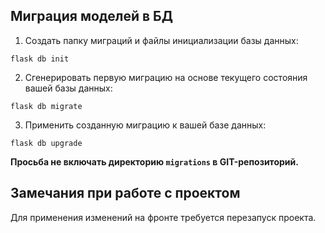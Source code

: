 ## Миграция моделей в БД

1. Создать папку миграций и файлы инициализации базы данных:

`flask db init`

2. Сгенерировать первую миграцию на основе текущего состояния вашей базы данных:

`flask db migrate`

3. Применить созданную миграцию к вашей базе данных:

`flask db upgrade`

**Просьба не включать директорию `migrations` в GIT-репозиторий.**

## Замечания при работе с проектом

Для применения изменений на фронте требуется перезапуск проекта.